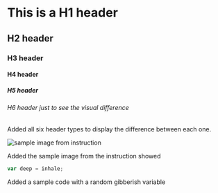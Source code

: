 # This is a H1 header
## H2 header
### H3 header
#### H4 header
##### H5 header
###### H6 header just to see the visual difference

Added all six header types to display the difference between each one.


![sample image from instruction](https://octodex.github.com/images/yaktocat.png)

Added the sample image from the instruction showed


```javascript
var deep = inhale;
```

Added a sample code with a random gibberish variable
